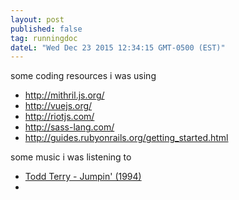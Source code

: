 ```yaml
---
layout: post
published: false
tag: runningdoc
dateL: "Wed Dec 23 2015 12:34:15 GMT-0500 (EST)"
---
```



some coding resources i was using

- <http://mithril.js.org/>
- <http://vuejs.org/>
- <http://riotjs.com/>
- <http://sass-lang.com/>
- <http://guides.rubyonrails.org/getting_started.html>

some music i was listening to

- [Todd Terry - Jumpin' (1994)](https://www.youtube.com/watch?v=wVf9T0H6mL8)
- 